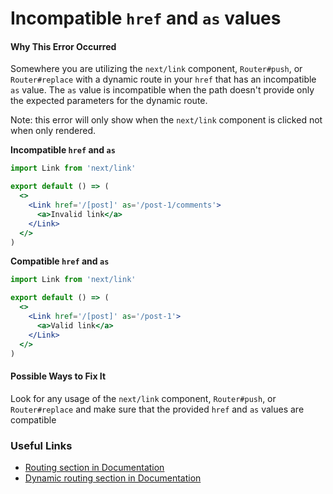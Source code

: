 # Incompatible `href` and `as` values

#### Why This Error Occurred

Somewhere you are utilizing the `next/link` component, `Router#push`, or `Router#replace` with a dynamic route in your `href` that has an incompatible `as` value. The `as` value is incompatible when the path doesn't provide only the expected parameters for the dynamic route.

Note: this error will only show when the `next/link` component is clicked not when only rendered.

**Incompatible `href` and `as`**
```jsx
import Link from 'next/link'

export default () => (
  <>
    <Link href='/[post]' as='/post-1/comments'>
      <a>Invalid link</a>
    </Link>
  </>
)
```

**Compatible `href` and `as`**
```jsx
import Link from 'next/link'

export default () => (
  <>
    <Link href='/[post]' as='/post-1'>
      <a>Valid link</a>
    </Link>
  </>
)
```

#### Possible Ways to Fix It

Look for any usage of the `next/link` component, `Router#push`, or `Router#replace` and make sure that the provided `href` and `as` values are compatible

### Useful Links

- [Routing section in Documentation](https://nextjs.org/docs#routing)
- [Dynamic routing section in Documentation](https://nextjs.org/docs#dynamic-routing)
